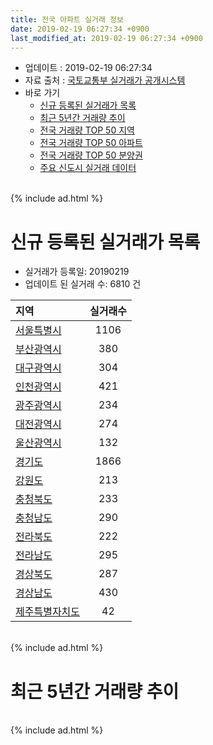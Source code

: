 ```yaml
---
title: 전국 아파트 실거래 정보
date: 2019-02-19 06:27:34 +0900
last_modified_at: 2019-02-19 06:27:34 +0900
---
```


* 업데이트 : 2019-02-19 06:27:34
* 자료 출처 : [국토교통부 실거래가 공개시스템](http://rt.molit.go.kr)
* 바로 가기
    * [신규 등록된 실거래가 목록](#신규-등록된-실거래가-목록)
    * [최근 5년간 거래량 추이](#최근-5년간-거래량-추이)
    * [전국 거래량 TOP 50 지역](https://ayogom.github.io/apt-trade-info/최근-3개월-전국에서-가장-거래가-많이-발생한-지역)
    * [전국 거래량 TOP 50 아파트](https://ayogom.github.io/apt-trade-info/최근-3개월-전국에서-가장-거래가-많이-발생한-아파트)
    * [전국 거래량 TOP 50 분양권](https://ayogom.github.io/apt-trade-info/최근-3개월-전국에서-가장-거래가-많이-발생한-분양권)
    * [주요 신도시 실거래 데이터](https://ayogom.github.io/apt-trade-info/주요-신도시)

<br>
{% include ad.html %}
<br>

# 신규 등록된 실거래가 목록
* 실거래가 등록일: 20190219
* 업데이트 된 실거래 수: 6810 건


|지역|실거래수|
|:---|:---:|
|[서울특별시](https://ayogom.github.io/apt-trade-info/서울특별시)|1106|
|[부산광역시](https://ayogom.github.io/apt-trade-info/부산광역시)|380|
|[대구광역시](https://ayogom.github.io/apt-trade-info/대구광역시)|304|
|[인천광역시](https://ayogom.github.io/apt-trade-info/인천광역시)|421|
|[광주광역시](https://ayogom.github.io/apt-trade-info/광주광역시)|234|
|[대전광역시](https://ayogom.github.io/apt-trade-info/대전광역시)|274|
|[울산광역시](https://ayogom.github.io/apt-trade-info/울산광역시)|132|
|[경기도](https://ayogom.github.io/apt-trade-info/경기도)|1866|
|[강원도](https://ayogom.github.io/apt-trade-info/강원도)|213|
|[충청북도](https://ayogom.github.io/apt-trade-info/충청북도)|233|
|[충청남도](https://ayogom.github.io/apt-trade-info/충청남도)|290|
|[전라북도](https://ayogom.github.io/apt-trade-info/전라북도)|222|
|[전라남도](https://ayogom.github.io/apt-trade-info/전라남도)|295|
|[경상북도](https://ayogom.github.io/apt-trade-info/경상북도)|287|
|[경상남도](https://ayogom.github.io/apt-trade-info/경상남도)|430|
|[제주특별자치도](https://ayogom.github.io/apt-trade-info/제주특별자치도)|42|


<br>
{% include ad.html %}
<br>

# 최근 5년간 거래량 추이


<div style="width:100%;">
    <canvas id="deal_progress" height="200"></canvas>
</div>

<script>
new Chart(document.getElementById("deal_progress"), {
    type: 'line',
    data: {
        labels: ['201402','201403','201404','201405','201406','201407','201408','201409','201410','201411','201412','201501','201502','201503','201504','201505','201506','201507','201508','201509','201510','201511','201512','201601','201602','201603','201604','201605','201606','201607','201608','201609','201610','201611','201612','201701','201702','201703','201704','201705','201706','201707','201708','201709','201710','201711','201712','201801','201802','201803','201804','201805','201806','201807','201808','201809','201810','201811','201812','201901','201902'],
        datasets: [{
            label: '매매',
            pointRadius: 1,
            data: [56822, 60779, 46547, 42556, 42780, 47567, 57315, 64290, 62704, 47563, 44902, 60349, 54831, 85406, 70090, 59811, 61037, 60529, 51281, 54399, 63301, 46137, 36029, 34920, 35905, 52371, 52277, 50514, 58854, 57800, 58306, 59594, 69631, 44845, 35323, 29655, 41309, 50331, 46535, 58109, 61468, 60894, 43767, 45835, 38753, 42593, 39219, 62643, 53332, 65267, 43249, 44512, 44099, 43848, 66036, 59248, 52520, 36955, 32463, 28014, 6194],
            borderColor: "rgba(255, 201, 14, 1)",
            backgroundColor: "rgba(255, 201, 14, 0.5)",
            fill: false,
            lineTension: 0
        },{
            label: '전월세',
            pointRadius: 1,
            data: [60091, 57999, 49512, 47050, 45938, 49208, 50654, 51053, 56607, 49069, 51708, 59570, 52899, 62595, 50861, 46268, 46075, 47839, 46912, 42239, 52570, 45225, 50894, 52764, 52933, 55269, 48971, 45978, 47037, 48766, 50338, 48389, 57381, 48868, 53181, 49386, 60706, 55640, 47179, 47197, 49234, 50072, 50442, 50813, 43969, 49484, 51252, 58047, 53523, 62518, 49322, 48321, 48590, 48920, 50210, 48096, 54774, 46409, 47225, 42605, 12597],
            borderColor: "rgba(0, 141, 185, 1)",
            backgroundColor: "rgba(0, 141, 185, 0.5)",
            fill: false,
            lineTension: 0
        }
        ]
    },
    options: {
        responsive: true,
        title: {
            display: false
        },
        tooltips: {
            mode: 'index',
            intersect: false
        },
        hover: {
            mode: 'nearest',
            intersect: true
        },
        scales: {
            xAxes: [{
                display: true,
                scaleLabel: {
                    display: true,
                    labelString: '년/월'
                }
            }],
            yAxes: [{
                display: true,
                ticks: {
                    suggestedMin: 0,
                },
                scaleLabel: {
                    display: true,
                    labelString: '실거래 수'
                }
            }]
        }
    }
});

</script>


<br>
{% include ad.html %}
<br>

